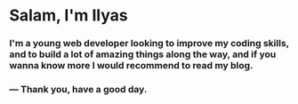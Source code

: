 # Salam, I'm Ilyas

### I'm a young web developer looking to improve my coding skills, and to build a lot of amazing things along the way, and if you wanna know more I would recommend to read my blog.
### — Thank you, have a good day.
